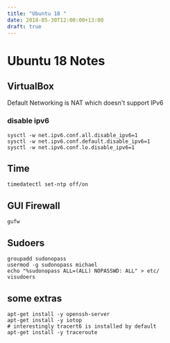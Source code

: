 ```yaml
---
title: "Ubuntu 18 "
date: 2018-05-30T12:00:00+13:00
draft: true
---
```

# Ubuntu 18 Notes

## VirtualBox
Default Networking is NAT which doesn't support IPv6

### disable ipv6 
```
sysctl -w net.ipv6.conf.all.disable_ipv6=1
sysctl -w net.ipv6.conf.default.disable_ipv6=1
sysctl -w net.ipv6.conf.lo.disable_ipv6=1
```

## Time
```
timedatectl set-ntp off/on
```

## GUI Firewall
```gufw```

## Sudoers
```
groupadd sudonopass
usermod -g sudonopass michael
echo "%sudonopass ALL=(ALL) NOPASSWD: ALL" > etc/ 
visudoers
```

## some extras
```
apt-get install -y openssh-server
apt-get install -y iotop
# interestingly tracert6 is installed by default
apt-get install -y traceroute
```